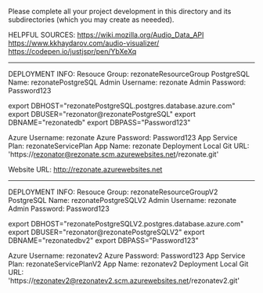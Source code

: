 Please complete all your project development in this directory and
its subdirectories (which you may create as neeeded).

HELPFUL SOURCES:
https://wiki.mozilla.org/Audio_Data_API
https://www.kkhaydarov.com/audio-visualizer/
https://codepen.io/justjspr/pen/YbXeXq

_______________________________________________________________________________

DEPLOYMENT INFO:
Resouce Group: rezonateResourceGroup
PostgreSQL Name: rezonatePostgreSQL
Admin Username: rezonate
Admin Password: Password123

export DBHOST="rezonatePostgreSQL.postgres.database.azure.com"
export DBUSER="rezonator@rezonatePostgreSQL"
export DBNAME="rezonatedb"
export DBPASS="Password123"

Azure Username: rezonate
Azure Password: Password123
App Service Plan: rezonateServicePlan
App Name: rezonate
Deployment Local Git URL: 'https://rezonator@rezonate.scm.azurewebsites.net/rezonate.git'

Website URL: http://rezonate.azurewebsites.net

_______________________________________________________________________________

DEPLOYMENT INFO:
Resouce Group: rezonateResourceGroupV2
PostgreSQL Name: rezonatePostgreSQLV2
Admin Username: rezonate
Admin Password: Password123

export DBHOST="rezonatePostgreSQLV2.postgres.database.azure.com"
export DBUSER="rezonator@rezonatePostgreSQLV2"
export DBNAME="rezonatedbv2"
export DBPASS="Password123"

Azure Username: rezonatev2
Azure Password: Password123
App Service Plan: rezonateServicePlanV2
App Name: rezonatev2
Deployment Local Git URL: 'https://rezonatev2@rezonatev2.scm.azurewebsites.net/rezonatev2.git'
